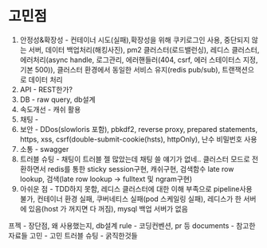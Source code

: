 # 고민점
1. 안정성&확장성 - 컨테이너 시도(실패),확장성을 위해 쿠키로그인 사용, 중단되지 않는 서버, 데이터 백업처리(해킹사진), pm2 클러스터(로드밸런싱), 레디스 클러스터, 에러처리(async handle, 로그관리, 에러핸들러(404, csrf, 에러 스테이터스 지정, 기본 500)), 클러스터 환경에서 동일한 서비스 유지(redis pub/sub), 트랜잭션으로 데이터 처리
2. API - REST한가?
3. DB - raw query, db설계
4. 속도개선 - 캐쉬 활용
5. 채팅 - 
6. 보안 - DDos(slowloris 포함), pbkdf2, reverse proxy, prepared statements, https, xss, csrf(double-submit-cookie(hsts), httpOnly), 난수 비밀번호 사용
7. 소통 - swagger
8. 트러블 슈팅 - 채팅이 트러블 젤 많았는데 채팅 쓸 얘기가 없네.. 클러스터 모드로 전환하면서 redis를 통한 sticky session구현, 캐쉬구현, 검색함수 late row lookup, 검색(late row lookup -> fulltext 및 ngram구현)
9. 아쉬운 점 - TDD하지 못함, 레디스 클러스터에 대한 이해 부족으로 pipeline사용 불가, 컨테이너 환경 실패, 쿠버네티스 실패(pod 스케일링 실패), 레디스가 한 서버에 있음(host 가 꺼지면 다 꺼짐), mysql 백업 서버가 없음

프젝 - 장단점, 왜 사용했는지, db설계
rule - 코딩컨벤션, pr 등
documents - 참고한 자료들
고민 - 고민
트러블 슈팅 - 굵직한것들
